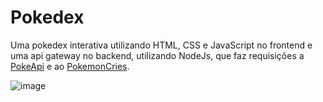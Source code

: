 # Pokedex
Uma pokedex interativa utilizando HTML, CSS e JavaScript no frontend e uma api gateway no backend, utilizando NodeJs, que faz requisições a [PokeApi](https://pokeapi.co/) e ao [PokemonCries](https://pokemoncries.com/).

![image](https://user-images.githubusercontent.com/94808013/191156866-f5ba22c9-4aae-4817-9968-f42470faee12.png)
